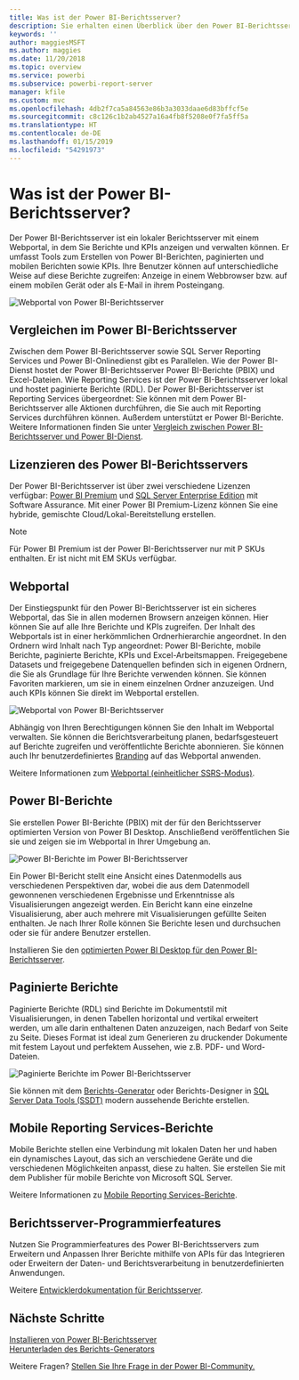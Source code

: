 ```yaml
---
title: Was ist der Power BI-Berichtsserver?
description: Sie erhalten einen Überblick über den Power BI-Berichtsserver, um zu verstehen, wie der Berichtsserver mit SQL Server Reporting Services (SSRS) und dem Rest von Power BI harmoniert.
keywords: ''
author: maggiesMSFT
ms.author: maggies
ms.date: 11/20/2018
ms.topic: overview
ms.service: powerbi
ms.subservice: powerbi-report-server
manager: kfile
ms.custom: mvc
ms.openlocfilehash: 4db2f7ca5a84563e86b3a3033daae6d83bffcf5e
ms.sourcegitcommit: c8c126c1b2ab4527a16a4fb8f5208e0f7fa5ff5a
ms.translationtype: HT
ms.contentlocale: de-DE
ms.lasthandoff: 01/15/2019
ms.locfileid: "54291973"
---
```

# <a name="what-is-power-bi-report-server"></a>Was ist der Power BI-Berichtsserver?

Der Power BI-Berichtsserver ist ein lokaler Berichtsserver mit einem Webportal, in dem Sie Berichte und KPIs anzeigen und verwalten können. Er umfasst Tools zum Erstellen von Power BI-Berichten, paginierten und mobilen Berichten sowie KPIs. Ihre Benutzer können auf unterschiedliche Weise auf diese Berichte zugreifen: Anzeige in einem Webbrowser bzw. auf einem mobilen Gerät oder als E-Mail in ihrem Posteingang.

![Webportal von Power BI-Berichtsserver](media/get-started/power-bi-report-server-overview.png)

## <a name="comparing-power-bi-report-server"></a>Vergleichen im Power BI-Berichtsserver 
Zwischen dem Power BI-Berichtsserver sowie SQL Server Reporting Services und Power BI-Onlinedienst gibt es Parallelen. Wie der Power BI-Dienst hostet der Power BI-Berichtsserver Power BI-Berichte (PBIX) und Excel-Dateien. Wie Reporting Services ist der Power BI-Berichtsserver lokal und hostet paginierte Berichte (RDL). Der Power BI-Berichtsserver ist Reporting Services übergeordnet: Sie können mit dem Power BI-Berichtsserver alle Aktionen durchführen, die Sie auch mit Reporting Services durchführen können. Außerdem unterstützt er Power BI-Berichte. Weitere Informationen finden Sie unter [Vergleich zwischen Power BI-Berichtsserver und Power BI-Dienst](compare-report-server-service.md).

## <a name="licensing-power-bi-report-server"></a>Lizenzieren des Power BI-Berichtsservers
Der Power BI-Berichtsserver ist über zwei verschiedene Lizenzen verfügbar: [Power BI Premium](../service-premium.md) und [SQL Server Enterprise Edition](https://www.microsoft.com/sql-server/sql-server-2017-editions) mit Software Assurance. Mit einer Power BI Premium-Lizenz können Sie eine hybride, gemischte Cloud/Lokal-Bereitstellung erstellen.  

> [!NOTE]
> Für Power BI Premium ist der Power BI-Berichtsserver nur mit P SKUs enthalten. Er ist nicht mit EM SKUs verfügbar.

## <a name="web-portal"></a>Webportal
Der Einstiegspunkt für den Power BI-Berichtsserver ist ein sicheres Webportal, das Sie in allen modernen Browsern anzeigen können. Hier können Sie auf alle Ihre Berichte und KPIs zugreifen. Der Inhalt des Webportals ist in einer herkömmlichen Ordnerhierarchie angeordnet. In den Ordnern wird Inhalt nach Typ angeordnet: Power BI-Berichte, mobile Berichte, paginierte Berichte, KPIs und Excel-Arbeitsmappen. Freigegebene Datasets und freigegebene Datenquellen befinden sich in eigenen Ordnern, die Sie als Grundlage für Ihre Berichte verwenden können. Sie können Favoriten markieren, um sie in einem einzelnen Ordner anzuzeigen. Und auch KPIs können Sie direkt im Webportal erstellen. 

![Webportal von Power BI-Berichtsserver](media/get-started/web-portal.png)

Abhängig von Ihren Berechtigungen können Sie den Inhalt im Webportal verwalten. Sie können die Berichtsverarbeitung planen, bedarfsgesteuert auf Berichte zugreifen und veröffentlichte Berichte abonnieren. Sie können auch Ihr benutzerdefiniertes [Branding](https://docs.microsoft.com/sql/reporting-services/branding-the-web-portal) auf das Webportal anwenden. 

Weitere Informationen zum [Webportal (einheitlicher SSRS-Modus)](https://docs.microsoft.com/sql/reporting-services/web-portal-ssrs-native-mode).

## <a name="power-bi-reports"></a>Power BI-Berichte
Sie erstellen Power BI-Berichte (PBIX) mit der für den Berichtsserver optimierten Version von Power BI Desktop. Anschließend veröffentlichen Sie sie und zeigen sie im Webportal in Ihrer Umgebung an.

![Power BI-Berichte im Power BI-Berichtsserver](media/get-started/powerbi-reports.png)

Ein Power BI-Bericht stellt eine Ansicht eines Datenmodells aus verschiedenen Perspektiven dar, wobei die aus dem Datenmodell gewonnenen verschiedenen Ergebnisse und Erkenntnisse als Visualisierungen angezeigt werden.  Ein Bericht kann eine einzelne Visualisierung, aber auch mehrere mit Visualisierungen gefüllte Seiten enthalten. Je nach Ihrer Rolle können Sie Berichte lesen und durchsuchen oder sie für andere Benutzer erstellen.

Installieren Sie den [optimierten Power BI Desktop für den Power BI-Berichtsserver](quickstart-create-powerbi-report.md).

## <a name="paginated-reports"></a>Paginierte Berichte
Paginierte Berichte (RDL) sind Berichte im Dokumentstil mit Visualisierungen, in denen Tabellen horizontal und vertikal erweitert werden, um alle darin enthaltenen Daten anzuzeigen, nach Bedarf von Seite zu Seite. Dieses Format ist ideal zum Generieren zu druckender Dokumente mit festem Layout und perfektem Aussehen, wie z.B. PDF- und Word-Dateien. 

![Paginierte Berichte im Power BI-Berichtsserver](media/get-started/paginated-reports.png)

Sie können mit dem [Berichts-Generator](https://docs.microsoft.com/sql/reporting-services/report-builder/report-builder-in-sql-server-2016) oder Berichts-Designer in [SQL Server Data Tools (SSDT)](https://docs.microsoft.com/sql/reporting-services/tools/reporting-services-in-sql-server-data-tools-ssdt) modern aussehende Berichte erstellen. 

## <a name="reporting-services-mobile-reports"></a>Mobile Reporting Services-Berichte
Mobile Berichte stellen eine Verbindung mit lokalen Daten her und haben ein dynamisches Layout, das sich an verschiedene Geräte und die verschiedenen Möglichkeiten anpasst, diese zu halten. Sie erstellen Sie mit dem Publisher für mobile Berichte von Microsoft SQL Server.

Weitere Informationen zu [Mobile Reporting Services-Berichte](https://docs.microsoft.com/sql/reporting-services/mobile-reports/create-mobile-reports-with-sql-server-mobile-report-publisher). 

## <a name="report-server-programming-features"></a>Berichtsserver-Programmierfeatures
Nutzen Sie Programmierfeatures des Power BI-Berichtsservers zum Erweitern und Anpassen Ihrer Berichte mithilfe von APIs für das Integrieren oder Erweitern der Daten- und Berichtsverarbeitung in benutzerdefinierten Anwendungen.

Weitere [Entwicklerdokumentation für Berichtsserver](https://docs.microsoft.com/sql/reporting-services/reporting-services-developer-documentation).

## <a name="next-steps"></a>Nächste Schritte
[Installieren von Power BI-Berichtsserver](install-report-server.md)  
[Herunterladen des Berichts-Generators](https://www.microsoft.com/download/details.aspx?id=53613)  

Weitere Fragen? [Stellen Sie Ihre Frage in der Power BI-Community.](https://community.powerbi.com/)


